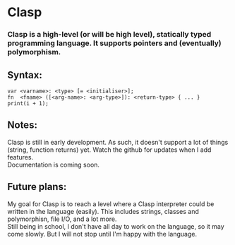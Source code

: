 # Clasp
### Clasp is a high-level (or will be high level), statically typed programming language. It supports pointers and (eventually) polymorphism.
## Syntax:
```
var <varname>: <type> [= <initialiser>];
fn  <fname> ([<arg-name>: <arg-type>]): <return-type> { ... }
print(i + 1);
```

## Notes:
Clasp is still in early development. As such, it doesn't support a lot of things (string, function returns) yet. Watch the github for updates when I add features.  
Documentation is coming soon.

## Future plans:
My goal for Clasp is to reach a level where a Clasp interpreter could be written in the language (easily). This includes strings, classes and polymorphisn, file I/O, and a lot more.  
Still being in school, I don't have all day to work on the language, so it may come slowly. But I will not stop until I'm happy with the language.
